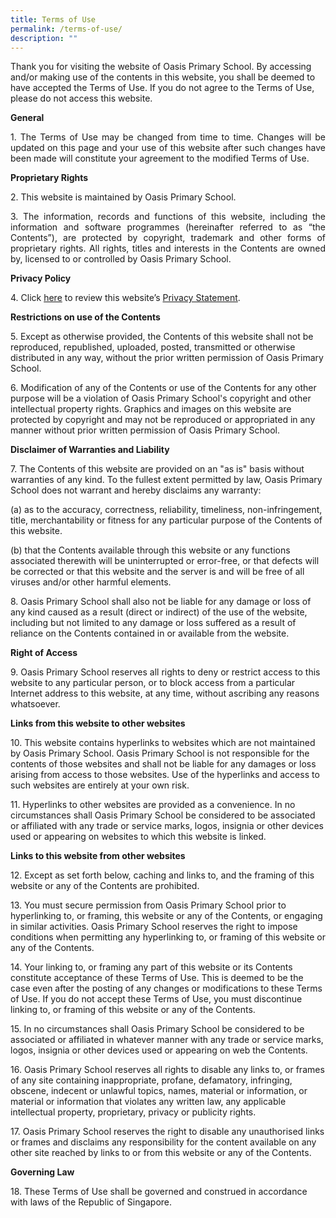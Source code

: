 ```yaml
---
title: Terms of Use
permalink: /terms-of-use/
description: ""
---
```

Thank you for visiting the website of Oasis Primary School. By accessing and/or making use of the contents in this website, you shall be deemed to have accepted the Terms of Use. If you do not agree to the Terms of Use, please do not access this website.

**General**

<div align="justify">
1. The Terms of Use may be changed from time to time. Changes will be updated on this page and your use of this website after such changes have been made will constitute your agreement to the modified Terms of Use.
</div>

**Proprietary Rights**

2\. This website is maintained by Oasis Primary School.

<div align="justify">
3. The information, records and functions of this website, including the information and software programmes (hereinafter referred to as “the Contents”), are protected by copyright, trademark and other forms of proprietary rights. All rights, titles and interests in the Contents are owned by, licensed to or controlled by Oasis Primary School.
</div>

**Privacy Policy**

4\. Click [here](https://staging.d6400o65xh90r.amplifyapp.com/privacy/) to review this website’s [Privacy Statement](https://staging.d6400o65xh90r.amplifyapp.com/privacy/).

**Restrictions on use of the Contents**

5\. Except as otherwise provided, the Contents of this website shall not be reproduced, republished, uploaded, posted, transmitted or otherwise distributed in any way, without the prior written permission of Oasis Primary School.

6\. Modification of any of the Contents or use of the Contents for any other purpose will be a violation of Oasis Primary School's copyright and other intellectual property rights. Graphics and images on this website are protected by copyright and may not be reproduced or appropriated in any manner without prior written permission of Oasis Primary School.

**Disclaimer of Warranties and Liability**

7\. The Contents of this website are provided on an "as is" basis without warranties of any kind. To the fullest extent permitted by law, Oasis Primary School does not warrant and hereby disclaims any warranty:

(a) as to the accuracy, correctness, reliability, timeliness, non-infringement, title, merchantability or fitness for any particular purpose of the Contents of this website.

(b) that the Contents available through this website or any functions associated therewith will be uninterrupted or error-free, or that defects will be corrected or that this website and the server is and will be free of all viruses and/or other harmful elements.

8\. Oasis Primary School shall also not be liable for any damage or loss of any kind caused as a result (direct or indirect) of the use of the website, including but not limited to any damage or loss suffered as a result of reliance on the Contents contained in or available from the website.

**Right of Access**

9\. Oasis Primary School reserves all rights to deny or restrict access to this website to any particular person, or to block access from a particular Internet address to this website, at any time, without ascribing any reasons whatsoever.

**Links from this website to other websites**

10\. This website contains hyperlinks to websites which are not maintained by Oasis Primary School. Oasis Primary School is not responsible for the contents of those websites and shall not be liable for any damages or loss arising from access to those websites. Use of the hyperlinks and access to such websites are entirely at your own risk.

11\. Hyperlinks to other websites are provided as a convenience. In no circumstances shall Oasis Primary School be considered to be associated or affiliated with any trade or service marks, logos, insignia or other devices used or appearing on websites to which this website is linked.

**Links to this website from other websites**

12\. Except as set forth below, caching and links to, and the framing of this website or any of the Contents are prohibited.

13\. You must secure permission from Oasis Primary School prior to hyperlinking to, or framing, this website or any of the Contents, or engaging in similar activities. Oasis Primary School reserves the right to impose conditions when permitting any hyperlinking to, or framing of this website or any of the Contents.

14\. Your linking to, or framing any part of this website or its Contents constitute acceptance of these Terms of Use. This is deemed to be the case even after the posting of any changes or modifications to these Terms of Use. If you do not accept these Terms of Use, you must discontinue linking to, or framing of this website or any of the Contents.

15\. In no circumstances shall Oasis Primary School be considered to be associated or affiliated in whatever manner with any trade or service marks, logos, insignia or other devices used or appearing on web the Contents.

16\. Oasis Primary School reserves all rights to disable any links to, or frames of any site containing inappropriate, profane, defamatory, infringing, obscene, indecent or unlawful topics, names, material or information, or material or information that violates any written law, any applicable intellectual property, proprietary, privacy or publicity rights.

17\. Oasis Primary School reserves the right to disable any unauthorised links or frames and disclaims any responsibility for the content available on any other site reached by links to or from this website or any of the Contents.

**Governing Law**

18\. These Terms of Use shall be governed and construed in accordance with laws of the Republic of Singapore.